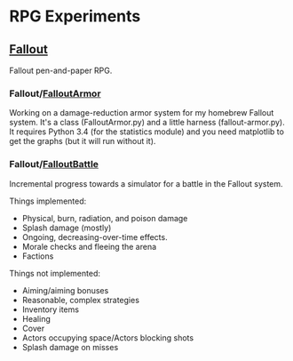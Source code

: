 # RPG Experiments

## [Fallout](https://github.com/athornton/rpgexperiments/tree/master/Fallout)

Fallout pen-and-paper RPG.

### Fallout/[FalloutArmor](https://github.com/athornton/rpgexperiments/tree/master/Fallout/FalloutArmor)

Working on a damage-reduction armor system for my homebrew Fallout
system.  It's a class (FalloutArmor.py) and a little harness
(fallout-armor.py).  It requires Python 3.4 (for the statistics module)
and you need matplotlib to get the graphs (but it will run without it).

### Fallout/[FalloutBattle](https://github.com/athornton/rpgexperiments/tree/master/Fallout/FalloutBattle)

Incremental progress towards a simulator for a battle in the Fallout
system.

Things implemented:

* Physical, burn, radiation, and poison damage
* Splash damage (mostly)
* Ongoing, decreasing-over-time effects.
* Morale checks and fleeing the arena
* Factions

Things not implemented:
* Aiming/aiming bonuses
* Reasonable, complex strategies
* Inventory items
* Healing
* Cover
* Actors occupying space/Actors blocking shots
* Splash damage on misses
